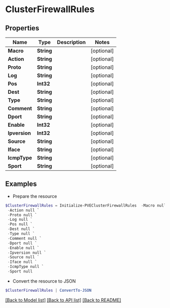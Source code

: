 # ClusterFirewallRules
## Properties

Name | Type | Description | Notes
------------ | ------------- | ------------- | -------------
**Macro** | **String** |  | [optional] 
**Action** | **String** |  | [optional] 
**Proto** | **String** |  | [optional] 
**Log** | **String** |  | [optional] 
**Pos** | **Int32** |  | [optional] 
**Dest** | **String** |  | [optional] 
**Type** | **String** |  | [optional] 
**Comment** | **String** |  | [optional] 
**Dport** | **String** |  | [optional] 
**Enable** | **Int32** |  | [optional] 
**Ipversion** | **Int32** |  | [optional] 
**Source** | **String** |  | [optional] 
**Iface** | **String** |  | [optional] 
**IcmpType** | **String** |  | [optional] 
**Sport** | **String** |  | [optional] 

## Examples

- Prepare the resource
```powershell
$ClusterFirewallRules = Initialize-PVEClusterFirewallRules  -Macro null `
 -Action null `
 -Proto null `
 -Log null `
 -Pos null `
 -Dest null `
 -Type null `
 -Comment null `
 -Dport null `
 -Enable null `
 -Ipversion null `
 -Source null `
 -Iface null `
 -IcmpType null `
 -Sport null
```

- Convert the resource to JSON
```powershell
$ClusterFirewallRules | ConvertTo-JSON
```

[[Back to Model list]](../README.md#documentation-for-models) [[Back to API list]](../README.md#documentation-for-api-endpoints) [[Back to README]](../README.md)

